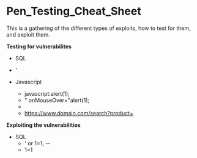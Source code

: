 # Pen_Testing_Cheat_Sheet
This is a gathering of the different types of exploits, how to test for them, and exploit them.

____Testing for vulnerabilites____
 * SQL
  * '

  * Javascript
    * javascript:alert(1);
    * " onMouseOver="alert(1);
    * <script>alert(1)</script>
    * https://www.domain.com/search?product=<script>alert(1)</script>







____Exploiting the vulnerabilities____
  * SQL
    * ' or 1=1; --
    * 1=1
